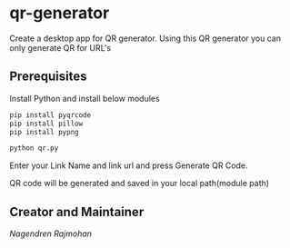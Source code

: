 # qr-generator
Create a desktop app for  QR generator. 
Using this QR generator you can only generate QR for URL's

## Prerequisites

Install Python and install below modules

```sh
pip install pyqrcode
pip install pillow
pip install pypng
```

```sh
python qr.py
```
Enter your Link Name and link url and press Generate QR Code. 

QR code will be generated and saved in your local path(module path)

## Creator and Maintainer
_Nagendren Rajmohan_

